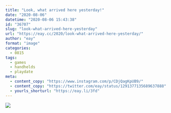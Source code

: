 ```yaml
---
title: "Look, what arrived here yesterday!"
date: "2020-08-06"
datetime: "2020-08-06 15:43:38"
id: "36707"
slug: "look-what-arrived-here-yesterday"
url: "https://eay.cc/2020/look-what-arrived-here-yesterday/"
author: "eay"
format: "image"
categories:
  - 0815
tags:
  - games
  - handhelds
  - playdate
meta:
  - content_copy: "https://www.instagram.com/p/CDjQagKpUB9/"
  - content_copy: "https://twitter.com/eay/status/1291377135689637888"
  - yourls_shorturl: "https://eay.li/3fd"
---
```


![](https://eay.cc/uploads/2020/playdate-devkit.jpeg)
